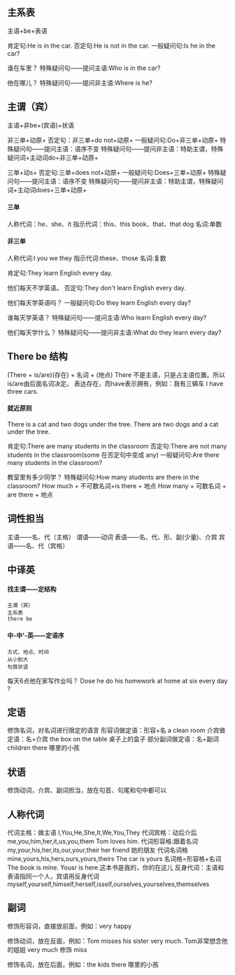 主系表
---
主语+be+表语

肯定句:He is in the car.
否定句:He is not in the car.
一般疑问句:Is he in the car?

谁在车里？
特殊疑问句——提问主语:Who is in the car?

他在哪儿？
特殊疑问句——提问非主语:Where is he?

主谓（宾）
---
主语+非be+(宾语)+状语

非三单+动原+
否定句：非三单+do not+动原+
一般疑问句:Do+非三单+动原+
特殊疑问句——提问主语：语序不变
特殊疑问句——提问非主语：特助主谓，特殊疑问词+主动词do+非三单+动原+

三单+动s+
否定句:三单+does not+动原+
一般疑问句:Does+三单+动原+
特殊疑问句——提问主语：语序不变
特殊疑问句——提问非主语：特助主谓，特殊疑问词+主动词does+三单+动原+

#### 三单
人称代词：he、she、it
指示代词：this、this book、that、that dog
名词:单数

#### 非三单
人称代词:I you we they
指示代词:these、those
名词:复数


肯定句:They learn English every day.

他们每天不学英语。
否定句:They don't learn English every day.

他们每天学英语吗？
一般疑问句:Do they learn English every day?

谁每天学英语？
特殊疑问句——提问主语:Who learn English every day?

他们每天学什么？
特殊疑问句——提问非主语:What do they learn every day?

There be 结构
---
(There + is/are)(存在) + 名词 + (地点)
There 不是主语，只是占主语位置。所以is/are由后面名词决定。
表达存在，而have表示拥有，例如：我有三辆车 I have three cars.

#### 就近原则
There is a cat and two dogs under the tree.
There are two dogs and a cat under the tree.

肯定句:There are many students in the classroom
否定句:There are not many students in the classroom(some 在否定句中变成 any)
一般疑问句:Are there many students in the classroom?

教室里有多少同学？
特殊疑问句:How many students are there in the classroom?
How much + 不可数名词+is there + 地点
How many + 可数名词 + are there + 地点

词性担当
---
主语——名、代（主格）
谓语——动词
表语——名、代、形、副(少量)、介宾
宾语——名、代（宾格）

中译英
---
#### 找主谓——定结构
	主谓（宾）
	主系表
	there be
#### 中-中'-英——定语序
	方式、地点、时间
	从小到大
	句首状语

每天6点他在家写作业吗？
Dose he do his homework at home at six every day ?

定语
---
修饰名词，对名词进行限定的语言
形容词做定语：形容+名
	a clean room
介宾做定语：名+介宾
	the box on the table 桌子上的盒子
部分副词做定语：名+副词
	children there 哪里的小孩

状语
---
修饰动词，介宾、副词担当，放在句首、句尾和句中都可以

人称代词
---
代词主格：做主语	I,You,He,She,It,We,You,They
代词宾格：动后介后	me,you,him,her,it,us,you,them		Tom loves him.
代词形容格:跟着名词	my,your,his,her,its,our,your,their	her friend	她的朋友
代词名词格		mine,yours,his,hers,ours,yours,theirs	The car is yours
名词格=形容格+名词	The book is mine. Yousr is here.这本书是我的，你的在这儿
反身代词：主语和表语指同一个人，宾语用反身代词
			myself,yourself,himself,herself,isself,ourselves,yourselves,themselves

副词
---
修饰形容词，直接放前面，例如：very happy

修饰动词，放在反面，例如：Tom misses his sister very much. Tom非常想念他的姐姐	very much 修饰 miss

修饰名词，放在后面，例如：the kids there 哪里的小孩
